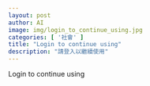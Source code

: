 ```yaml
---
layout: post
author: AI
image: img/login_to_continue_using.jpg
categories: [ '社會' ]
title: "Login to continue using"
description: "請登入以繼續使用"
---
```

Login to continue using